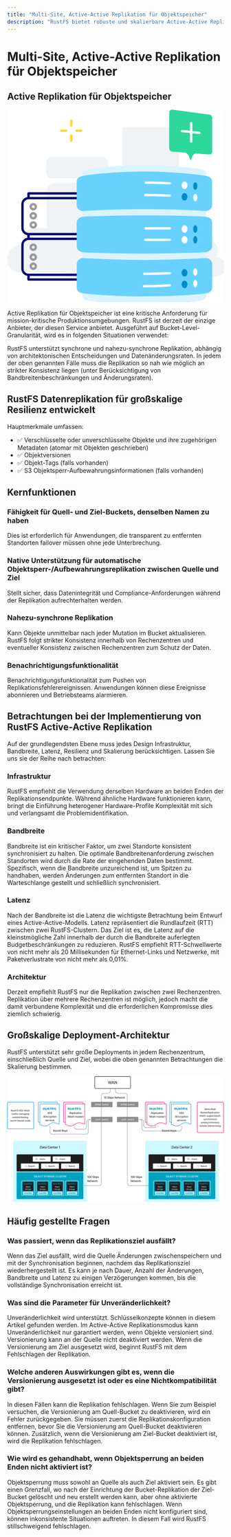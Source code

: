 ```yaml
---
title: "Multi-Site, Active-Active Replikation für Objektspeicher"
description: "RustFS bietet robuste und skalierbare Active-Active Replikation für hohe Verfügbarkeit und Geschäftskontinuität"
---
```


# Multi-Site, Active-Active Replikation für Objektspeicher

## Active Replikation für Objektspeicher

![Objektspeicher Replikation](images/s6-1.png)

Active Replikation für Objektspeicher ist eine kritische Anforderung für mission-kritische Produktionsumgebungen. RustFS ist derzeit der einzige Anbieter, der diesen Service anbietet. Ausgeführt auf Bucket-Level-Granularität, wird es in folgenden Situationen verwendet:

RustFS unterstützt synchrone und nahezu-synchrone Replikation, abhängig von architektonischen Entscheidungen und Datenänderungsraten. In jedem der oben genannten Fälle muss die Replikation so nah wie möglich an strikter Konsistenz liegen (unter Berücksichtigung von Bandbreitenbeschränkungen und Änderungsraten).

## RustFS Datenreplikation für großskalige Resilienz entwickelt

Hauptmerkmale umfassen:

- ✅ Verschlüsselte oder unverschlüsselte Objekte und ihre zugehörigen Metadaten (atomar mit Objekten geschrieben)
- ✅ Objektversionen
- ✅ Objekt-Tags (falls vorhanden)
- ✅ S3 Objektsperr-Aufbewahrungsinformationen (falls vorhanden)

## Kernfunktionen

### Fähigkeit für Quell- und Ziel-Buckets, denselben Namen zu haben

Dies ist erforderlich für Anwendungen, die transparent zu entfernten Standorten failover müssen ohne jede Unterbrechung.

### Native Unterstützung für automatische Objektsperr-/Aufbewahrungsreplikation zwischen Quelle und Ziel

Stellt sicher, dass Datenintegrität und Compliance-Anforderungen während der Replikation aufrechterhalten werden.

### Nahezu-synchrone Replikation

Kann Objekte unmittelbar nach jeder Mutation im Bucket aktualisieren. RustFS folgt strikter Konsistenz innerhalb von Rechenzentren und eventueller Konsistenz zwischen Rechenzentren zum Schutz der Daten.

### Benachrichtigungsfunktionalität

Benachrichtigungsfunktionalität zum Pushen von Replikationsfehlerereignissen. Anwendungen können diese Ereignisse abonnieren und Betriebsteams alarmieren.

## Betrachtungen bei der Implementierung von RustFS Active-Active Replikation

Auf der grundlegendsten Ebene muss jedes Design Infrastruktur, Bandbreite, Latenz, Resilienz und Skalierung berücksichtigen. Lassen Sie uns sie der Reihe nach betrachten:

### Infrastruktur

RustFS empfiehlt die Verwendung derselben Hardware an beiden Enden der Replikationsendpunkte. Während ähnliche Hardware funktionieren kann, bringt die Einführung heterogener Hardware-Profile Komplexität mit sich und verlangsamt die Problemidentifikation.

### Bandbreite

Bandbreite ist ein kritischer Faktor, um zwei Standorte konsistent synchronisiert zu halten. Die optimale Bandbreitenanforderung zwischen Standorten wird durch die Rate der eingehenden Daten bestimmt. Spezifisch, wenn die Bandbreite unzureichend ist, um Spitzen zu handhaben, werden Änderungen zum entfernten Standort in die Warteschlange gestellt und schließlich synchronisiert.

### Latenz

Nach der Bandbreite ist die Latenz die wichtigste Betrachtung beim Entwurf eines Active-Active-Modells. Latenz repräsentiert die Rundlaufzeit (RTT) zwischen zwei RustFS-Clustern. Das Ziel ist es, die Latenz auf die kleinstmögliche Zahl innerhalb der durch die Bandbreite auferlegten Budgetbeschränkungen zu reduzieren. RustFS empfiehlt RTT-Schwellwerte von nicht mehr als 20 Millisekunden für Ethernet-Links und Netzwerke, mit Paketverlustrate von nicht mehr als 0,01%.

### Architektur

Derzeit empfiehlt RustFS nur die Replikation zwischen zwei Rechenzentren. Replikation über mehrere Rechenzentren ist möglich, jedoch macht die damit verbundene Komplexität und die erforderlichen Kompromisse dies ziemlich schwierig.

## Großskalige Deployment-Architektur

RustFS unterstützt sehr große Deployments in jedem Rechenzentrum, einschließlich Quelle und Ziel, wobei die oben genannten Betrachtungen die Skalierung bestimmen.

![Großskalige Deployment-Architektur](images/s6-2.png)

## Häufig gestellte Fragen

### Was passiert, wenn das Replikationsziel ausfällt?

Wenn das Ziel ausfällt, wird die Quelle Änderungen zwischenspeichern und mit der Synchronisation beginnen, nachdem das Replikationsziel wiederhergestellt ist. Es kann je nach Dauer, Anzahl der Änderungen, Bandbreite und Latenz zu einigen Verzögerungen kommen, bis die vollständige Synchronisation erreicht ist.

### Was sind die Parameter für Unveränderlichkeit?

Unveränderlichkeit wird unterstützt. Schlüsselkonzepte können in diesem Artikel gefunden werden. Im Active-Active Replikationsmodus kann Unveränderlichkeit nur garantiert werden, wenn Objekte versioniert sind. Versionierung kann an der Quelle nicht deaktiviert werden. Wenn die Versionierung am Ziel ausgesetzt wird, beginnt RustFS mit dem Fehlschlagen der Replikation.

### Welche anderen Auswirkungen gibt es, wenn die Versionierung ausgesetzt ist oder es eine Nichtkompatibilität gibt?

In diesen Fällen kann die Replikation fehlschlagen. Wenn Sie zum Beispiel versuchen, die Versionierung am Quell-Bucket zu deaktivieren, wird ein Fehler zurückgegeben. Sie müssen zuerst die Replikationskonfiguration entfernen, bevor Sie die Versionierung am Quell-Bucket deaktivieren können. Zusätzlich, wenn die Versionierung am Ziel-Bucket deaktiviert ist, wird die Replikation fehlschlagen.

### Wie wird es gehandhabt, wenn Objektsperrung an beiden Enden nicht aktiviert ist?

Objektsperrung muss sowohl an Quelle als auch Ziel aktiviert sein. Es gibt einen Grenzfall, wo nach der Einrichtung der Bucket-Replikation der Ziel-Bucket gelöscht und neu erstellt werden kann, aber ohne aktivierte Objektsperrung, und die Replikation kann fehlschlagen. Wenn Objektsperrungseinstellungen an beiden Enden nicht konfiguriert sind, können inkonsistente Situationen auftreten. In diesem Fall wird RustFS stillschweigend fehlschlagen.

